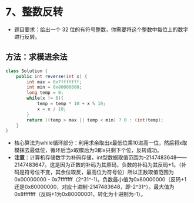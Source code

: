 # 7、整数反转

- 题目要求：给出一个 32 位的有符号整数，你需要将这个整数中每位上的数字进行反转。

## 方法：求模进余法

```java
class Solution {
    public int reverse(int x) {
        int max = 0x7fffffff;
        int min = 0x80000000;
        long temp = 0;
        while(x != 0){
            temp = temp * 10 + x % 10;
            x = x / 10;
        }
        return ((temp > max || temp < min) ? 0 : (int)temp);
    }
}
```

- 核心算法为while循环部分：利用求余取出x最低位乘10进高一位，然后将x取模抹去最低位，循环后当x取模后为0即x只剩下个位，反转成功。
- **注意**：计算机存储数字为补码存储，int型数据取值范围为-2147483648——2147483647。这是因为正数的补码为其原码，负数的补码为其反码+1。（补码是符号位不变，其余位取反，最高位为符号位）所以正数取值范围为 0x00000000 - 0x7fffffff（2^31^-1)。负数最小值为0x80000000（反码+1还是0x80000000，对应十进制-2147483648，即-2^31^）。最大值为0x8fffffff（反码+1为0x80000001，转化为十进制为-1）。

